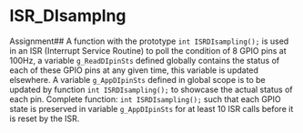 # ISR_DIsamplng
Assignment##
A function with the prototype `int ISRDIsampling();` is used in an ISR (Interrupt Service
Routine) to poll the condition of 8 GPIO pins at 100Hz, a variable `g_ReadDIpinSts` defined
globally contains the status of each of these GPIO pins at any given time, this variable is
updated elsewhere.
A variable `g_AppDIpinSts` defined in global scope is to be updated by function `int
ISRDIsampling();` to showcase the actual status of each pin.
Complete function: `int ISRDIsampling();` such that each GPIO state is preserved in variable
`g_AppDIpinSts` for at least 10 ISR calls before it is reset by the ISR.
